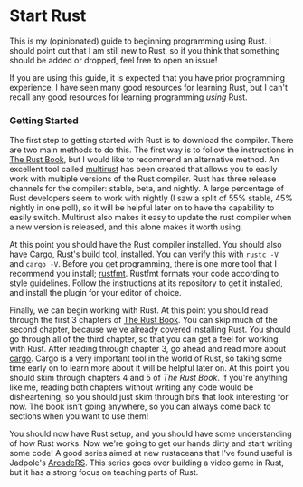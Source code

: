 # Start Rust
This is my (opinionated) guide to beginning programming using Rust. I should point out that I am still new to Rust, so if you think that something should be added or dropped, feel free to open an issue!

If you are using this guide, it is expected that you have prior programming experience. I have seen many good resources for learning Rust, but I can't recall any good resources for learning programming _using_ Rust.

### Getting Started
The first step to getting started with Rust is to download the compiler. There are two main methods to do this. The first way is to follow the instructions in [The Rust Book](https://doc.rust-lang.org/book/), but I would like to recommend an alternative method. An excellent tool called [multirust](https://github.com/brson/multirust) has been created that allows you to easily work with multiple versions of the Rust compiler. Rust has three release channels for the compiler: stable, beta, and nightly. A large percentage of Rust developers seem to work with nightly (I saw a split of 55% stable, 45% nightly in one poll), so it will be helpful later on to have the capability to easily switch. Multirust also makes it easy to update the rust compiler when a new version is released, and this alone makes it worth using.

At this point you should have the Rust compiler installed. You should also have Cargo, Rust's build tool, installed. You can verify this with `rustc -V` and `cargo -V`. Before you get programming, there is one more tool that I recommend you install; [rustfmt](https://github.com/rust-lang-nursery/rustfmt). Rustfmt formats your code according to style guidelines. Follow the instructions at its repository to get it installed, and install the plugin for your editor of choice.

Finally, we can begin working with Rust. At this point you should read through the first 3 chapters of [The Rust Book](https://doc.rust-lang.org/book/). You can skip much of the second chapter, because we've already covered installing Rust. You should go through all of the third chapter, so that you can get a feel for working with Rust. After reading through chapter 3, go ahead and read more about [cargo](http://doc.crates.io/guide.html). Cargo is a very important tool in the world of Rust, so taking some time early on to learn more about it will be helpful later on. At this point you should skim through chapters 4 and 5 of _The Rust Book_. If you're anything like me, reading both chapters without writing any code would be disheartening, so you should just skim through bits that look interesting for now. The book isn't going anywhere, so you can always come back to sections when you want to use them!

You should now have Rust setup, and you should have some understanding of how Rust works. Now we're going to get our hands dirty and start writing some code! A good series aimed at new rustaceans that I've found useful is Jadpole's [ArcadeRS](https://jadpole.github.io/arcaders/arcaders-1-0/). This series goes over building a video game in Rust, but it has a strong focus on teaching parts of Rust.
